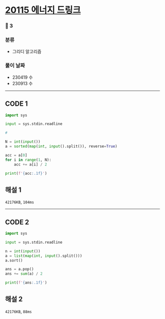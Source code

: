 # [20115 에너지 드링크](https://www.acmicpc.net/problem/20115)

### 🥈 3

### 분류

- 그리디 알고리즘

### 풀이 날짜

- 230419 수
- 230913 수

---

## CODE 1

```python
import sys

input = sys.stdin.readline

#

N = int(input())
a = sorted(map(int, input().split()), reverse=True)

acc = a[0]
for i in range(1, N):
    acc += a[i] / 2

print(f'{acc:.1f}')

```

## 해설 1

`42176KB`, `104ms`

---

## CODE 2

```python
import sys

input = sys.stdin.readline

n = int(input())
a = list(map(int, input().split()))
a.sort()

ans = a.pop()
ans += sum(a) / 2

print(f'{ans:.1f}')
```

## 해설 2

`42176KB`, `88ms`
